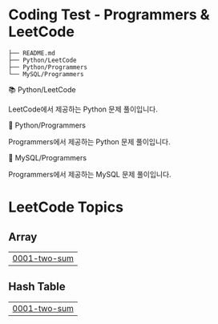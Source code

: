 # Coding Test - Programmers & LeetCode

```
├── README.md
├── Python/LeetCode
├── Python/Programmers
└── MySQL/Programmers
```

📚 Python/LeetCode

LeetCode에서 제공하는 Python 문제 풀이입니다.

📗 Python/Programmers

Programmers에서 제공하는 Python 문제 풀이입니다.

📘 MySQL/Programmers

Programmers에서 제공하는 MySQL 문제 풀이입니다.

<!---LeetCode Topics Start-->
# LeetCode Topics
## Array
|  |
| ------- |
| [0001-two-sum](https://github.com/crystal397/Coding-Test-Programmers/tree/master/0001-two-sum) |
## Hash Table
|  |
| ------- |
| [0001-two-sum](https://github.com/crystal397/Coding-Test-Programmers/tree/master/0001-two-sum) |
<!---LeetCode Topics End-->
